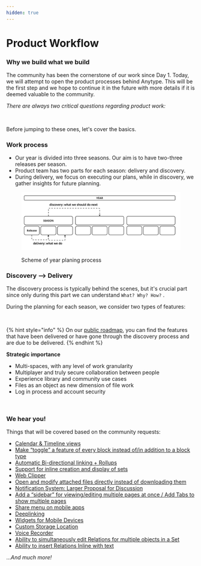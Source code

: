 ```yaml
---
hidden: true
---
```


# Product Workflow

### Why we build what we build

The community has been the cornerstone of our work since Day 1. Today, we will attempt to open the product processes behind Anytype. This will be the first step and we hope to continue it in the future with more details if it is deemed valuable to the community.

_There are always two critical questions regarding product work:_

<figure><img src="../../.gitbook/assets/SCR-20231115-hz3.jpeg" alt=""><figcaption></figcaption></figure>

Before jumping to these ones, let's cover the basics.

### Work process

* Our year is divided into three seasons. Our aim is to have two-three releases per season.
* Product team has two parts for each season: delivery and discovery.
* During delivery, we focus on executing our plans, while in discovery, we gather insights for future planning.

<figure><img src="../../.gitbook/assets/image (4) (1) (1) (1).png" alt=""><figcaption><p>Scheme of year planing process</p></figcaption></figure>

### Discovery ⟶ Delivery

The discovery process is typically behind the scenes, but it's crucial part since only during this part we can understand `What? Why? How?` .

During the planning for each season, we consider two types of features:

<figure><img src="../../.gitbook/assets/image2.png" alt=""><figcaption></figcaption></figure>

{% hint style="info" %}
On our [public roadmap](https://github.com/orgs/anyproto/projects/1), you can find the features that have been delivered or have gone through the discovery process and are due to be delivered.
{% endhint %}

**Strategic importance**

* Multi-spaces, with any level of work granularity
* Multiplayer and truly secure collaboration between people
* Experience library and community use cases
* Files as an object as new dimension of file work
* Log in process and account security

<figure><img src="../../.gitbook/assets/image3.png" alt=""><figcaption></figcaption></figure>

### We hear you!

Things that will be covered based on the community requests:

* [Calendar & Timeline views](https://community.anytype.io/t/calendar-timeline-views/1576/35)
* [Make “toggle” a feature of every block instead of/in addition to a block type](https://community.anytype.io/t/make-toggle-a-feature-of-every-block-instead-of-in-addition-to-a-block-type/1001/1)
* [Automatic Bi-directional linking + Rollups](https://community.anytype.io/t/automatic-bi-directional-linking-rollups/1600/46)
* [Support for inline creation and display of sets](https://community.anytype.io/t/support-for-inline-creation-and-display-of-sets/1527)
* [Web Clipper](https://community.anytype.io/t/web-clipper/993/26)
* [Open and modify attached files directly instead of downloading them](https://community.anytype.io/t/open-and-modify-attached-files-directly-instead-of-downloading-them/1003/1)
* [Notification System: Larger Proposal for Discussion](https://community.anytype.io/t/notification-system-larger-proposal-for-discussion/1024/1)
* [Add a “sidebar” for viewing/editing multiple pages at once / ](https://community.anytype.io/t/add-a-sidebar-for-viewing-editing-multiple-pages-at-once/978/12)[Add Tabs to show multiple pages](https://community.anytype.io/t/add-tabs-to-show-multiple-pages/1455/1)
* [Share menu on mobile apps](https://community.anytype.io/t/share-menu-on-mobile-apps/1271/21)
* [Deeplinking](https://community.anytype.io/t/deeplinking/4651/21)
* [Widgets for Mobile Devices](https://community.anytype.io/t/widgets-for-mobile-devices/1593/1)
* [Custom Storage Location](https://community.anytype.io/t/custom-storage-location/994/13)
* [Voice Recorder](https://community.anytype.io/t/voice-recorder/2363/1)
* [Ability to simultaneously edit Relations for multiple objects in a Set](https://community.anytype.io/t/ability-to-simultaneously-edit-relations-for-multiple-objects-in-a-set/1574/17)
* [Ability to insert Relations Inline with text](https://community.anytype.io/t/ability-to-insert-relations-inline-with-text/1535/15)

…_And much more!_
